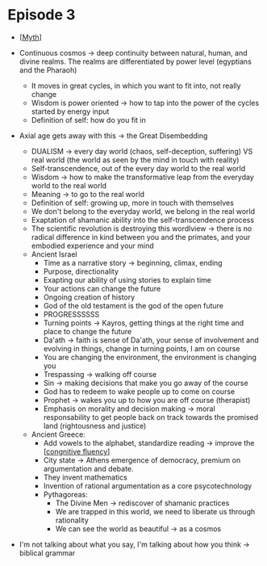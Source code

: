 # Episode 3

- [[Myth]]
- Continuous cosmos -> deep continuity between natural, human, and divine realms. The realms are differentiated by power level (egyptians and the Pharaoh)
  - It moves in great cycles, in which you want to fit into, not really change
  - Wisdom is power oriented -> how to tap into the power of the cycles started by energy input
  - Definition of self: how do you fit in
- Axial age gets away with this -> the Great Disembedding
  - DUALISM -> every day world (chaos, self-deception, suffering) VS real world (the world as seen by the mind in touch with reality) 
  - Self-transcendence, out of the every day world to the real world
  - Wisdom -> how to make the transformative leap from the everyday world to the real world
  - Meaning -> to go to the real world
  - Definition of self: growing up, more in touch with themselves
  - We don't belong to the everyday world, we belong in the real world
  - Exaptation of shamanic ability into the self-transcendence process
  - The scientific revolution is destroying this wordlview -> there is no radical difference in kind between you and the primates, and your embodied experience and your mind
  - Ancient Israel 
    - Time as a narrative story -> beginning, climax, ending
    - Purpose, directionality
    - Exapting our ability of using stories to explain time
    - Your actions can change the future
    - Ongoing creation of history
    - God of the old testament is the god of the open future
    - PROGRESSSSSS
    - Turning points -> Kayros, getting things at the right time and place to change the future
    - Da'ath -> faith is sense of Da'ath, your sense of involvement and evolving in things, change in turning points, I am on course
    - You are changing the environment, the environment is changing you
    - Trespassing -> walking off course
    - Sin -> making decisions that make you go away of the course
    - God has to redeem to wake people up to come on course
    - Prophet -> wakes you up to how you are off course (therapist)
    - Emphasis on morality and decision making -> moral responsability to get people back on track towards the promised land (rightousness and justice)
  - Ancient Greece:
    - Add vowels to the alphabet, standardize reading -> improve the [[congnitive fluency]]
    - City state -> Athens emergence of democracy, premium on argumentation and debate.
    - They invent mathematics
    - Invention of rational argumentation as a core psycotechnology
    - Pythagoreas:
      - The Divine Men -> rediscover of shamanic practices
      - We are trapped in this world, we need to liberate us through rationality
      - We can see the world as beautiful -> as a cosmos

- I'm not talking about what you say, I'm talking about how you think -> biblical grammar

[//begin]: # "Autogenerated link references for markdown compatibility"
[Myth]: myth "Myth"
[congnitive fluency]: congnitive-fluency "Congnitive Fluency"
[//end]: # "Autogenerated link references"